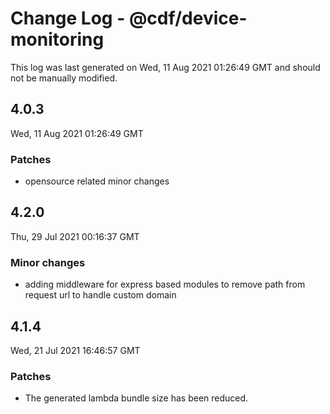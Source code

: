 # Change Log - @cdf/device-monitoring

This log was last generated on Wed, 11 Aug 2021 01:26:49 GMT and should not be manually modified.

## 4.0.3
Wed, 11 Aug 2021 01:26:49 GMT

### Patches

- opensource related minor changes

## 4.2.0
Thu, 29 Jul 2021 00:16:37 GMT

### Minor changes

- adding middleware for express based modules to remove path from request url to handle custom domain

## 4.1.4
Wed, 21 Jul 2021 16:46:57 GMT

### Patches

- The generated lambda bundle size has been reduced.


